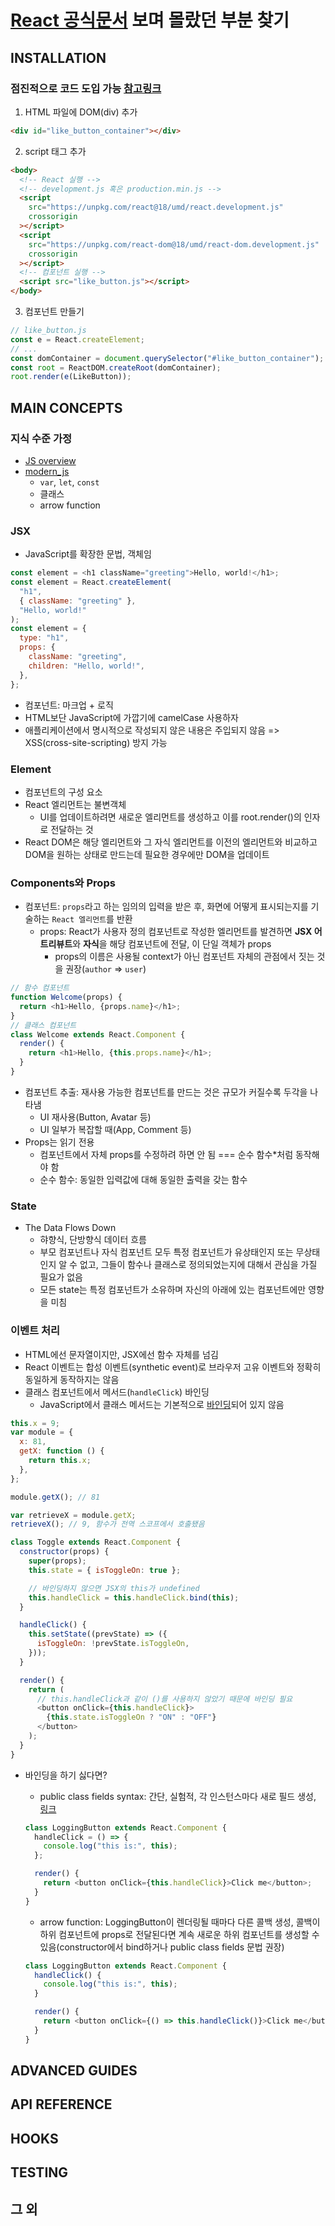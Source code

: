 # [React 공식문서](https://ko.reactjs.org/docs/getting-started.html) 보며 몰랐던 부분 찾기

## INSTALLATION

### 점진적으로 코드 도입 가능 [참고링크](https://gist.github.com/gaearon/6668a1f6986742109c00a581ce704605)

1. HTML 파일에 DOM(div) 추가

```html
<div id="like_button_container"></div>
```

2. script 태그 추가

```html
<body>
  <!-- React 실행 -->
  <!-- development.js 혹은 production.min.js -->
  <script
    src="https://unpkg.com/react@18/umd/react.development.js"
    crossorigin
  ></script>
  <script
    src="https://unpkg.com/react-dom@18/umd/react-dom.development.js"
    crossorigin
  ></script>
  <!-- 컴포넌트 실행 -->
  <script src="like_button.js"></script>
</body>
```

3. 컴포넌트 만들기

```js
// like_button.js
const e = React.createElement;
// ...
const domContainer = document.querySelector("#like_button_container");
const root = ReactDOM.createRoot(domContainer);
root.render(e(LikeButton));
```

## MAIN CONCEPTS

### 지식 수준 가정

- [JS overview](https://developer.mozilla.org/en-US/docs/Web/JavaScript/Language_Overview)
- [modern_js](https://gist.github.com/gaearon/683e676101005de0add59e8bb345340c)
  - `var`, `let`, `const`
  - 클래스
  - arrow function

### JSX

- JavaScript를 확장한 문법, 객체임

```js
const element = <h1 className="greeting">Hello, world!</h1>;
const element = React.createElement(
  "h1",
  { className: "greeting" },
  "Hello, world!"
);
const element = {
  type: "h1",
  props: {
    className: "greeting",
    children: "Hello, world!",
  },
};
```

- 컴포넌트: 마크업 + 로직
- HTML보단 JavaScript에 가깝기에 camelCase 사용하자
- 애플리케이션에서 명시적으로 작성되지 않은 내용은 주입되지 않음 => XSS(cross-site-scripting) 방지 가능

### Element

- 컴포넌트의 구성 요소
- React 엘리먼트는 불변객체
  - UI를 업데이트하려면 새로운 엘리먼트를 생성하고 이를 root.render()의 인자로 전달하는 것
- React DOM은 해당 엘리먼트와 그 자식 엘리먼트를 이전의 엘리먼트와 비교하고 DOM을 원하는 상태로 만드는데 필요한 경우에만 DOM을 업데이트

### Components와 Props

- 컴포넌트: `props`라고 하는 임의의 입력을 받은 후, 화면에 어떻게 표시되는지를 기술하는 `React 엘리먼트`를 반환
  - props: React가 사용자 정의 컴포넌트로 작성한 엘리먼트를 발견하면 **JSX 어트리뷰트**와 **자식**을 해당 컴포넌트에 전달, 이 단일 객체가 props
    - props의 이름은 사용될 context가 아닌 컴포넌트 자체의 관점에서 짓는 것을 권장(`author` => `user`)

```js
// 함수 컴포넌트
function Welcome(props) {
  return <h1>Hello, {props.name}</h1>;
}
// 클래스 컴포넌트
class Welcome extends React.Component {
  render() {
    return <h1>Hello, {this.props.name}</h1>;
  }
}
```

- 컴포넌트 추출: 재사용 가능한 컴포넌트를 만드는 것은 규모가 커질수록 두각을 나타냄
  - UI 재사용(Button, Avatar 등)
  - UI 일부가 복잡할 때(App, Comment 등)
- Props는 읽기 전용
  - 컴포넌트에서 자체 props를 수정하려 하면 안 됨 === 순수 함수\*처럼 동작해야 함
  - 순수 함수: 동일한 입력값에 대해 동일한 출력을 갖는 함수

### State

- The Data Flows Down
  - 햐향식, 단방향식 데이터 흐름
  - 부모 컴포넌트나 자식 컴포넌트 모두 특정 컴포넌트가 유상태인지 또는 무상태인지 알 수 없고, 그들이 함수나 클래스로 정의되었는지에 대해서 관심을 가질 필요가 없음
  - 모든 state는 특정 컴포넌트가 소유하며 자신의 아래에 있는 컴포넌트에만 영향을 미침

### 이벤트 처리

- HTML에선 문자열이지만, JSX에선 함수 자체를 넘김
- React 이벤트는 합성 이벤트(synthetic event)로 브라우저 고유 이벤트와 정확히 동일하게 동작하지는 않음
- 클래스 컴포넌트에서 메서드(`handleClick`) 바인딩
  - JavaScript에서 클래스 메서드는 기본적으로 [바인딩](https://developer.mozilla.org/ko/docs/Web/JavaScript/Reference/Global_Objects/Function/bind)되어 있지 않음

```js
this.x = 9;
var module = {
  x: 81,
  getX: function () {
    return this.x;
  },
};

module.getX(); // 81

var retrieveX = module.getX;
retrieveX(); // 9, 함수가 전역 스코프에서 호출됐음
```

```js
class Toggle extends React.Component {
  constructor(props) {
    super(props);
    this.state = { isToggleOn: true };

    // 바인딩하지 않으면 JSX의 this가 undefined
    this.handleClick = this.handleClick.bind(this);
  }

  handleClick() {
    this.setState((prevState) => ({
      isToggleOn: !prevState.isToggleOn,
    }));
  }

  render() {
    return (
      // this.handleClick과 같이 ()를 사용하지 않았기 때문에 바인딩 필요
      <button onClick={this.handleClick}>
        {this.state.isToggleOn ? "ON" : "OFF"}
      </button>
    );
  }
}
```

- 바인딩을 하기 싫다면?

  - public class fields syntax: 간단, 실험적, 각 인스턴스마다 새로 필드 생성, [링크](https://developer.mozilla.org/en-US/docs/Web/JavaScript/Reference/Classes/Public_class_fields#public_instance_fields)

  ```js
  class LoggingButton extends React.Component {
    handleClick = () => {
      console.log("this is:", this);
    };

    render() {
      return <button onClick={this.handleClick}>Click me</button>;
    }
  }
  ```

  - arrow function: LoggingButton이 렌더링될 때마다 다른 콜백 생성, 콜백이 하위 컴포넌트에 props로 전달된다면 계속 새로운 하위 컴포넌트를 생성할 수 있음(constructor에서 bind하거나 public class fields 문법 권장)

  ```js
  class LoggingButton extends React.Component {
    handleClick() {
      console.log("this is:", this);
    }

    render() {
      return <button onClick={() => this.handleClick()}>Click me</button>;
    }
  }
  ```

## ADVANCED GUIDES

## API REFERENCE

## HOOKS

## TESTING

## 그 외
